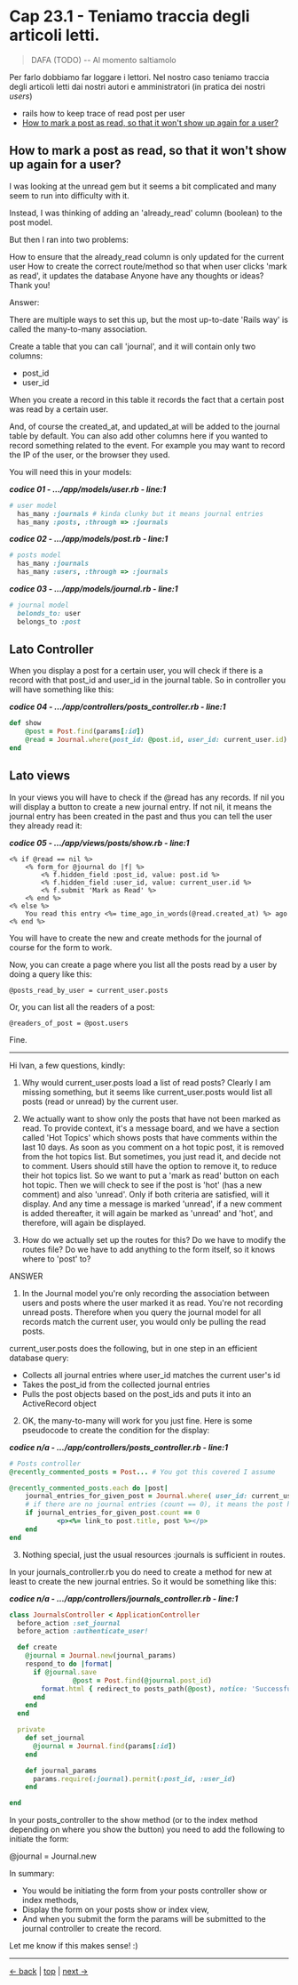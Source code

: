 # <a name="top"></a> Cap 23.1 - Teniamo traccia degli articoli letti.

> DAFA (TODO) -- Al momento saltiamolo

Per farlo dobbiamo far loggare i lettori. Nel nostro caso teniamo traccia degli articoli letti dai nostri autori e amministratori (in pratica dei nostri *users*)

- rails how to keep trace of read post per user
- [How to mark a post as read, so that it won't show up again for a user?](https://gorails.com/forum/how-to-mark-a-post-as-read-so-that-it-won-t-show-up-again-for-a-user)



## How to mark a post as read, so that it won't show up again for a user?

I was looking at the unread gem but it seems a bit complicated and many seem to run into difficulty with it.

Instead, I was thinking of adding an 'already_read' column (boolean) to the post model.

But then I ran into two problems:

How to ensure that the already_read column is only updated for the current user
How to create the correct route/method so that when user clicks 'mark as read', it updates the database
Anyone have any thoughts or ideas? Thank you!

Answer:

There are multiple ways to set this up, but the most up-to-date 'Rails way' is called the many-to-many association.

Create a table that you can call 'journal', and it will contain only two columns:

- post_id
- user_id

When you create a record in this table it records the fact that a certain post was read by a certain user.

And, of course the created_at, and updated_at will be added to the journal table by default. You can also add other columns here if you wanted to record something related to the event. For example you may want to record the IP of the user, or the browser they used.

You will need this in your models:

***codice 01 - .../app/models/user.rb - line:1***

```ruby
# user model
  has_many :journals # kinda clunky but it means journal entries
  has_many :posts, :through => :journals
```

***codice 02 - .../app/models/post.rb - line:1***

```ruby
# posts model
  has_many :journals
  has_many :users, :through => :journals
```

***codice 03 - .../app/models/journal.rb - line:1***

```ruby
# journal model
  belonds_to: user
  belongs_to :post
```



## Lato Controller

When you display a post for a certain user, you will check if there is a record with that post_id and user_id in the journal table. So in controller you will have something like this:

***codice 04 - .../app/controllers/posts_controller.rb - line:1***

```ruby
def show
    @post = Post.find(params[:id])
    @read = Journal.where(post_id: @post.id, user_id: current_user.id).last
end
```



## Lato views

In your views you will have to check if the @read has any records. If nil you will display a button to create a new journal entry. If not nil, it means the journal entry has been created in the past and thus you can tell the user they already read it:

***codice 05 - .../app/views/posts/show.rb - line:1***

```html+erb
<% if @read == nil %>
    <% form_for @journal do |f| %>
        <% f.hidden_field :post_id, value: post.id %>
        <% f.hidden_field :user_id, value: current_user.id %>
        <% f.submit 'Mark as Read' %>
    <% end %>
<% else %>
    You read this entry <%= time_ago_in_words(@read.created_at) %> ago
<% end %>
```

You will have to create the new and create methods for the journal of course for the form to work.

Now, you can create a page where you list all the posts read by a user by doing a query like this:

`@posts_read_by_user = current_user.posts`

Or, you can list all the readers of a post:

`@readers_of_post = @post.users`

Fine.

----

Hi Ivan, a few questions, kindly:

1) Why would current_user.posts load a list of read posts? Clearly I am missing something, but it seems like current_user.posts would list all posts (read or unread) by the current user.

2) We actually want to show only the posts that have not been marked as read. To provide context, it's a message board, and we have a section called 'Hot Topics' which shows posts that have comments within the last 10 days. As soon as you comment on a hot topic post, it is removed from the hot topics list. But sometimes, you just read it, and decide not to comment. Users should still have the option to remove it, to reduce their hot topics list. So we want to put a 'mark as read' button on each hot topic. Then we will check to see if the post is 'hot' (has a new comment) and also 'unread'. Only if both criteria are satisfied, will it display. And any time a message is marked 'unread', if a new comment is added thereafter, it will again be marked as 'unread' and 'hot', and therefore, will again be displayed.

3) How do we actually set up the routes for this? Do we have to modify the routes file? Do we have to add anything to the form itself, so it knows where to 'post' to?

ANSWER

1) In the Journal model you're only recording the association between users and posts where the user marked it as read. You're not recording unread posts. Therefore when you query the journal model for all records match the current user, you would only be pulling the read posts.

current_user.posts does the following, but in one step in an efficient database query:

- Collects all journal entries where user_id matches the current user's id
- Takes the post_id from the collected journal entries
- Pulls the post objects based on the post_ids and puts it into an ActiveRecord object

2) OK, the many-to-many will work for you just fine. Here is some pseudocode to create the condition for the display:

***codice n/a - .../app/controllers/posts_controller.rb - line:1***

```ruby
# Posts controller
@recently_commented_posts = Post... # You got this covered I assume

@recently_commented_posts.each do |post|
    journal_entries_for_given_post = Journal.where( user_id: current_user.id, post_id: post.id )
    # if there are no journal entries (count == 0), it means the post hasn't been marked as read
    if journal_entries_for_given_post.count == 0
            <p><%= link_to post.title, post %></p>
    end
end
```

3) Nothing special, just the usual resources :journals is sufficient in routes.

In your journals_controller.rb you do need to create a method for new at least to create the new journal entries. So it would be something like this:


***codice n/a - .../app/controllers/journals_controller.rb - line:1***

```ruby
class JournalsController < ApplicationController
  before_action :set_journal
  before_action :authenticate_user!

  def create
    @journal = Journal.new(journal_params)
    respond_to do |format|
      if @journal.save
                @post = Post.find(@journal.post_id)
        format.html { redirect_to posts_path(@post), notice: 'Successfully marked as read.' }
      end
    end
  end

  private
    def set_journal
      @journal = Journal.find(params[:id])
    end

    def journal_params
      params.require(:journal).permit(:post_id, :user_id)
    end

end
```

In your posts_controller to the show method (or to the index method depending on where you show the button) you need to add the following to initiate the form:

@journal = Journal.new

In summary:

- You would be initiating the form from your posts controller show or index methods,
- Display the form on your posts show or index view,
- And when you submit the form the params will be submitted to the journal controller to create the record.

Let me know if this makes sense! :)



---

[<- back](https://github.com/flaviobordonidev/leanpubabrandnewcms/blob/master/01-base/22-authors-eg_posts/05_00-authorizations.md)
 | [top](#top) |
[next ->](https://github.com/flaviobordonidev/leanpubabrandnewcms/blob/master/01-base/24-dynamic-i18n/01_00-install_i18n_globalize-it.md)
